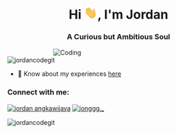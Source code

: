 <h1 align="center">Hi <img src="https://github.com/ABSphreak/ABSphreak/blob/master/gifs/Hi.gif" width="30px">, I'm Jordan</h1>
<h3 align="center">A Curious but Ambitious Soul</h3>
<img align="right" alt="Coding" width="400" src="https://media.tenor.com/NOYF3f82b_gAAAAC/programmer.gif">

<p align="left"> <img src="https://komarev.com/ghpvc/?username=jordancodegit&label=Page%20Visitors&color=0e75b6&style=plastic" alt="jordancodegit" /> </p>

- 📄 Know about my experiences [here](https://drive.google.com/drive/folders/1mtn_IBWa_5Qro83NPA2tgXOJBdH0SWOG?usp=drive_link) 

<h3 align="left">Connect with me:</h3>
<p align="left">
<a href="https://linkedin.com/in/jordan angkawijaya" target="blank"><img align="center" src="https://raw.githubusercontent.com/rahuldkjain/github-profile-readme-generator/master/src/images/icons/Social/linked-in-alt.svg" alt="jordan angkawijaya" height="30" width="40" /></a>
<a href="https://instagram.com/jonggg._" target="blank"><img align="center" src="https://raw.githubusercontent.com/rahuldkjain/github-profile-readme-generator/master/src/images/icons/Social/instagram.svg" alt="jonggg._" height="30" width="40" /></a>
</p>

<p><img align="center" src="https://github-readme-stats.vercel.app/api/top-langs?username=jordancodegit&show_icons=true&theme=synthwave&locale=en&layout=compact" alt="jordancodegit" /></p>
